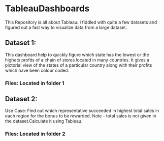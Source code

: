 # TableauDashboards
This Repository is all about Tableau. I fiddled with quite a few datasets and figured out a fast way to visualize data from a large dataset. 
## Dataset 1:
This dashboard help to quickly figure which state has the lowest or the highets profits of a chain of stores located in many countries. It gives a pictorial view of the states of a particular country along with their profits which have been colour coded. 
### Files: Located in folder 1
## Dataset 2: 
Use Case: Find out which representative succeeded in highest total sales in each region for the bonus to be rewarded.
Note - total sales is not given in the dataset.Calculate it using Tableau.
### Files: Located in folder 2

